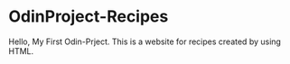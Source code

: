 # OdinProject-Recipes
Hello, My First Odin-Prject.
This is a website for recipes created by using HTML.